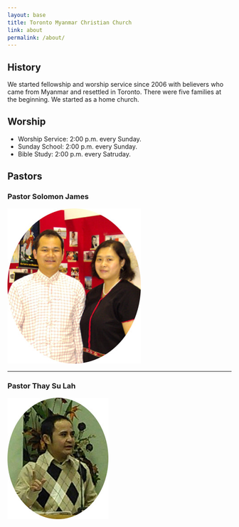 ```yaml
---
layout: base
title: Toronto Myanmar Christian Church
link: about
permalink: /about/
---
```


## History

We started fellowship and worship service since 2006 with believers who came from Myanmar and resettled in Toronto. 
There were five families at the beginning. We started as a home church.

## Worship

- Worship Service: 2:00 p.m. every Sunday.
- Sunday School: 2:00 p.m. every Sunday.
- Bible Study: 2:00 p.m. every Satruday.

## Pastors

### Pastor Solomon James

<img src="/static/img/photos/solomon_james.jpg" class="img-responsive" 
alt="Rev. and Mrs. Solomon James">




---------------------------------------


### Pastor Thay Su Lah

<img src="/static/img/photos/thay_su_lah.jpg" class="img-responsive" 
alt="">


